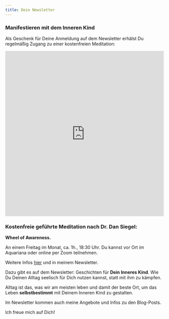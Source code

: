```yaml
---
title: Dein Newsletter
---
```


###  Manifestieren mit dem Inneren Kind

Als Geschenk für Deine Anmeldung auf dem Newsletter erhälst Du regelmäßig Zugang zu einer kostenfreien Meditation: 

<iframe width="540" height="525" src="https://82868399.sibforms.com/serve/MUIEAJEnFmETVM0ogc7LVk4ktqFqArJOvKQsbklksNw3aT8EK1UJAjl5BkMo2-goYAYmUBh5KdGwPcgdhO0QsNA15PkdQtYpiU9-jaauLTCssBcoaUCc2PprpRFislkgEgSEFHC2UPAnjnxW_kx1mgf4ugRek-ezOrZMGHifCdYURkvC8owdxSUTfjpt-mWsR8AL0dMqLpBxGRxM" frameborder="0" scrolling="auto" allowfullscreen style="display: block;margin-left: auto;margin-right: auto;max-width: 100%;"></iframe><p></p>

  
### Kostenfreie geführte Meditation nach Dr. Dan Siegel: 

**Wheel of Awareness.**

An einem Freitag im Monat, ca. 1h., 18:30 Uhr. Du kannst vor Ort im Aquariana oder online per Zoom teilnehmen. 

Weitere Infos [hier](/2023/04/14/wheel-of-awareness.html) und in meinem Newsletter. 

Dazu gibt es auf dem Newsletter: Geschichten für **Dein Inneres Kind**. Wie Du Deinen Alltag seelisch für Dich nutzen kannst, statt mit ihm zu kämpfen. 

Alltag ist das, was wir am meisten leben und damit der beste Ort, um das Leben **selbstbestimmt** mit Deinem Inneren Kind zu gestalten.  

Im Newsletter kommen auch meine Angebote und Infos zu den Blog-Posts.

Ich freue mich auf Dich! 

